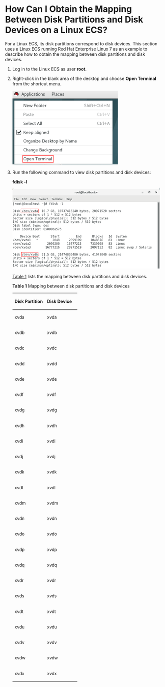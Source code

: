 # How Can I Obtain the Mapping Between Disk Partitions and Disk Devices on a Linux ECS?<a name="EN-US_TOPIC_0087901488"></a>

For a Linux ECS, its disk partitions correspond to disk devices. This section uses a Linux ECS running Red Hat Enterprise Linux 7 as an example to describe how to obtain the mapping between disk partitions and disk devices.

1.  Log in to the Linux ECS as user  **root**.
2.  Right-click in the blank area of the desktop and choose  **Open Terminal**  from the shortcut menu.

    ![](figures/open-terminal.png)

3.  Run the following command to view disk partitions and disk devices:

    **fdisk -l**

    ![](figures/view-disk.png)

    [Table 1](#table18572291102543)  lists the mapping between disk partitions and disk devices.

    **Table  1**  Mapping between disk partitions and disk devices

    <a name="table18572291102543"></a>
    <table><thead align="left"><tr id="row41136453102543"><th class="cellrowborder" valign="top" width="50%" id="mcps1.2.3.1.1"><p id="p57921247102543"><a name="p57921247102543"></a><a name="p57921247102543"></a>Disk Partition</p>
    </th>
    <th class="cellrowborder" valign="top" width="50%" id="mcps1.2.3.1.2"><p id="p61109434102543"><a name="p61109434102543"></a><a name="p61109434102543"></a>Disk Device</p>
    </th>
    </tr>
    </thead>
    <tbody><tr id="row13113995102543"><td class="cellrowborder" valign="top" width="50%" headers="mcps1.2.3.1.1 "><p id="p64587287102652"><a name="p64587287102652"></a><a name="p64587287102652"></a>xvda</p>
    </td>
    <td class="cellrowborder" valign="top" width="50%" headers="mcps1.2.3.1.2 "><p id="p64187774102652"><a name="p64187774102652"></a><a name="p64187774102652"></a>xvda</p>
    </td>
    </tr>
    <tr id="row66259557102543"><td class="cellrowborder" valign="top" width="50%" headers="mcps1.2.3.1.1 "><p id="p18009654102652"><a name="p18009654102652"></a><a name="p18009654102652"></a>xvdb</p>
    </td>
    <td class="cellrowborder" valign="top" width="50%" headers="mcps1.2.3.1.2 "><p id="p49495871102652"><a name="p49495871102652"></a><a name="p49495871102652"></a>xvdb</p>
    </td>
    </tr>
    <tr id="row46710570102543"><td class="cellrowborder" valign="top" width="50%" headers="mcps1.2.3.1.1 "><p id="p45030664102652"><a name="p45030664102652"></a><a name="p45030664102652"></a>xvdc</p>
    </td>
    <td class="cellrowborder" valign="top" width="50%" headers="mcps1.2.3.1.2 "><p id="p23605166102652"><a name="p23605166102652"></a><a name="p23605166102652"></a>xvdc</p>
    </td>
    </tr>
    <tr id="row38181009102543"><td class="cellrowborder" valign="top" width="50%" headers="mcps1.2.3.1.1 "><p id="p28296922102652"><a name="p28296922102652"></a><a name="p28296922102652"></a>xvdd</p>
    </td>
    <td class="cellrowborder" valign="top" width="50%" headers="mcps1.2.3.1.2 "><p id="p10349350102652"><a name="p10349350102652"></a><a name="p10349350102652"></a>xvdd</p>
    </td>
    </tr>
    <tr id="row28140310102543"><td class="cellrowborder" valign="top" width="50%" headers="mcps1.2.3.1.1 "><p id="p28483713102652"><a name="p28483713102652"></a><a name="p28483713102652"></a>xvde</p>
    </td>
    <td class="cellrowborder" valign="top" width="50%" headers="mcps1.2.3.1.2 "><p id="p25479437102652"><a name="p25479437102652"></a><a name="p25479437102652"></a>xvde</p>
    </td>
    </tr>
    <tr id="row41708350102543"><td class="cellrowborder" valign="top" width="50%" headers="mcps1.2.3.1.1 "><p id="p52463771102652"><a name="p52463771102652"></a><a name="p52463771102652"></a>xvdf</p>
    </td>
    <td class="cellrowborder" valign="top" width="50%" headers="mcps1.2.3.1.2 "><p id="p21707025102652"><a name="p21707025102652"></a><a name="p21707025102652"></a>xvdf</p>
    </td>
    </tr>
    <tr id="row4820905102622"><td class="cellrowborder" valign="top" width="50%" headers="mcps1.2.3.1.1 "><p id="p53838539102652"><a name="p53838539102652"></a><a name="p53838539102652"></a>xvdg</p>
    </td>
    <td class="cellrowborder" valign="top" width="50%" headers="mcps1.2.3.1.2 "><p id="p65954406102652"><a name="p65954406102652"></a><a name="p65954406102652"></a>xvdg</p>
    </td>
    </tr>
    <tr id="row57521478102622"><td class="cellrowborder" valign="top" width="50%" headers="mcps1.2.3.1.1 "><p id="p30815488102652"><a name="p30815488102652"></a><a name="p30815488102652"></a>xvdh</p>
    </td>
    <td class="cellrowborder" valign="top" width="50%" headers="mcps1.2.3.1.2 "><p id="p13026569102652"><a name="p13026569102652"></a><a name="p13026569102652"></a>xvdh</p>
    </td>
    </tr>
    <tr id="row16821092102622"><td class="cellrowborder" valign="top" width="50%" headers="mcps1.2.3.1.1 "><p id="p34018989102652"><a name="p34018989102652"></a><a name="p34018989102652"></a>xvdi</p>
    </td>
    <td class="cellrowborder" valign="top" width="50%" headers="mcps1.2.3.1.2 "><p id="p4074750102652"><a name="p4074750102652"></a><a name="p4074750102652"></a>xvdi</p>
    </td>
    </tr>
    <tr id="row44080360102622"><td class="cellrowborder" valign="top" width="50%" headers="mcps1.2.3.1.1 "><p id="p17703441102652"><a name="p17703441102652"></a><a name="p17703441102652"></a>xvdj</p>
    </td>
    <td class="cellrowborder" valign="top" width="50%" headers="mcps1.2.3.1.2 "><p id="p24692629102652"><a name="p24692629102652"></a><a name="p24692629102652"></a>xvdj</p>
    </td>
    </tr>
    <tr id="row41411196102622"><td class="cellrowborder" valign="top" width="50%" headers="mcps1.2.3.1.1 "><p id="p15751024102652"><a name="p15751024102652"></a><a name="p15751024102652"></a>xvdk</p>
    </td>
    <td class="cellrowborder" valign="top" width="50%" headers="mcps1.2.3.1.2 "><p id="p764576102652"><a name="p764576102652"></a><a name="p764576102652"></a>xvdk</p>
    </td>
    </tr>
    <tr id="row34889124102631"><td class="cellrowborder" valign="top" width="50%" headers="mcps1.2.3.1.1 "><p id="p20505175102652"><a name="p20505175102652"></a><a name="p20505175102652"></a>xvdl</p>
    </td>
    <td class="cellrowborder" valign="top" width="50%" headers="mcps1.2.3.1.2 "><p id="p50306493102652"><a name="p50306493102652"></a><a name="p50306493102652"></a>xvdl</p>
    </td>
    </tr>
    <tr id="row48077717102631"><td class="cellrowborder" valign="top" width="50%" headers="mcps1.2.3.1.1 "><p id="p31994075102652"><a name="p31994075102652"></a><a name="p31994075102652"></a>xvdm</p>
    </td>
    <td class="cellrowborder" valign="top" width="50%" headers="mcps1.2.3.1.2 "><p id="p41383314102652"><a name="p41383314102652"></a><a name="p41383314102652"></a>xvdm</p>
    </td>
    </tr>
    <tr id="row65977729102631"><td class="cellrowborder" valign="top" width="50%" headers="mcps1.2.3.1.1 "><p id="p36555994102652"><a name="p36555994102652"></a><a name="p36555994102652"></a>xvdn</p>
    </td>
    <td class="cellrowborder" valign="top" width="50%" headers="mcps1.2.3.1.2 "><p id="p8245514102652"><a name="p8245514102652"></a><a name="p8245514102652"></a>xvdn</p>
    </td>
    </tr>
    <tr id="row35001738102631"><td class="cellrowborder" valign="top" width="50%" headers="mcps1.2.3.1.1 "><p id="p38291255102652"><a name="p38291255102652"></a><a name="p38291255102652"></a>xvdo</p>
    </td>
    <td class="cellrowborder" valign="top" width="50%" headers="mcps1.2.3.1.2 "><p id="p14583964102652"><a name="p14583964102652"></a><a name="p14583964102652"></a>xvdo</p>
    </td>
    </tr>
    <tr id="row33010075102631"><td class="cellrowborder" valign="top" width="50%" headers="mcps1.2.3.1.1 "><p id="p28509473102652"><a name="p28509473102652"></a><a name="p28509473102652"></a>xvdp</p>
    </td>
    <td class="cellrowborder" valign="top" width="50%" headers="mcps1.2.3.1.2 "><p id="p27565956102652"><a name="p27565956102652"></a><a name="p27565956102652"></a>xvdp</p>
    </td>
    </tr>
    <tr id="row13673019104238"><td class="cellrowborder" valign="top" width="50%" headers="mcps1.2.3.1.1 "><p id="p3316577110430"><a name="p3316577110430"></a><a name="p3316577110430"></a>xvdq</p>
    </td>
    <td class="cellrowborder" valign="top" width="50%" headers="mcps1.2.3.1.2 "><p id="p2678866210434"><a name="p2678866210434"></a><a name="p2678866210434"></a>xvdq</p>
    </td>
    </tr>
    <tr id="row29955953104238"><td class="cellrowborder" valign="top" width="50%" headers="mcps1.2.3.1.1 "><p id="p1865648710430"><a name="p1865648710430"></a><a name="p1865648710430"></a>xvdr</p>
    </td>
    <td class="cellrowborder" valign="top" width="50%" headers="mcps1.2.3.1.2 "><p id="p25566510434"><a name="p25566510434"></a><a name="p25566510434"></a>xvdr</p>
    </td>
    </tr>
    <tr id="row8154855104238"><td class="cellrowborder" valign="top" width="50%" headers="mcps1.2.3.1.1 "><p id="p4458881510430"><a name="p4458881510430"></a><a name="p4458881510430"></a>xvds</p>
    </td>
    <td class="cellrowborder" valign="top" width="50%" headers="mcps1.2.3.1.2 "><p id="p5216221710434"><a name="p5216221710434"></a><a name="p5216221710434"></a>xvds</p>
    </td>
    </tr>
    <tr id="row34522295104238"><td class="cellrowborder" valign="top" width="50%" headers="mcps1.2.3.1.1 "><p id="p2455622210430"><a name="p2455622210430"></a><a name="p2455622210430"></a>xvdt</p>
    </td>
    <td class="cellrowborder" valign="top" width="50%" headers="mcps1.2.3.1.2 "><p id="p4263981910434"><a name="p4263981910434"></a><a name="p4263981910434"></a>xvdt</p>
    </td>
    </tr>
    <tr id="row31650820104238"><td class="cellrowborder" valign="top" width="50%" headers="mcps1.2.3.1.1 "><p id="p5052831110430"><a name="p5052831110430"></a><a name="p5052831110430"></a>xvdu</p>
    </td>
    <td class="cellrowborder" valign="top" width="50%" headers="mcps1.2.3.1.2 "><p id="p1302452110434"><a name="p1302452110434"></a><a name="p1302452110434"></a>xvdu</p>
    </td>
    </tr>
    <tr id="row65530809104238"><td class="cellrowborder" valign="top" width="50%" headers="mcps1.2.3.1.1 "><p id="p5948166910430"><a name="p5948166910430"></a><a name="p5948166910430"></a>xvdv</p>
    </td>
    <td class="cellrowborder" valign="top" width="50%" headers="mcps1.2.3.1.2 "><p id="p3252643010434"><a name="p3252643010434"></a><a name="p3252643010434"></a>xvdv</p>
    </td>
    </tr>
    <tr id="row19535177104238"><td class="cellrowborder" valign="top" width="50%" headers="mcps1.2.3.1.1 "><p id="p981119610430"><a name="p981119610430"></a><a name="p981119610430"></a>xvdw</p>
    </td>
    <td class="cellrowborder" valign="top" width="50%" headers="mcps1.2.3.1.2 "><p id="p2233895710434"><a name="p2233895710434"></a><a name="p2233895710434"></a>xvdw</p>
    </td>
    </tr>
    <tr id="row52264303104238"><td class="cellrowborder" valign="top" width="50%" headers="mcps1.2.3.1.1 "><p id="p3882251710430"><a name="p3882251710430"></a><a name="p3882251710430"></a>xvdx</p>
    </td>
    <td class="cellrowborder" valign="top" width="50%" headers="mcps1.2.3.1.2 "><p id="p4475517010434"><a name="p4475517010434"></a><a name="p4475517010434"></a>xvdx</p>
    </td>
    </tr>
    </tbody>
    </table>



